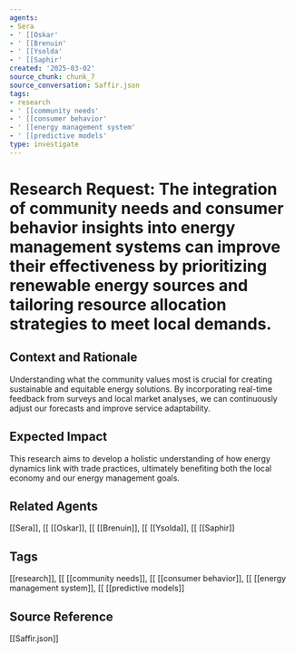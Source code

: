 ```yaml
---
agents:
- Sera
- ' [[Oskar'
- ' [[Brenuin'
- ' [[Ysolda'
- ' [[Saphir'
created: '2025-03-02'
source_chunk: chunk_7
source_conversation: Saffir.json
tags:
- research
- ' [[community needs'
- ' [[consumer behavior'
- ' [[energy management system'
- ' [[predictive models'
type: investigate
---
```


# Research Request: The integration of community needs and consumer behavior insights into energy management systems can improve their effectiveness by prioritizing renewable energy sources and tailoring resource allocation strategies to meet local demands.

## Context and Rationale
Understanding what the community values most is crucial for creating sustainable and equitable energy solutions. By incorporating real-time feedback from surveys and local market analyses, we can continuously adjust our forecasts and improve service adaptability.

## Expected Impact
This research aims to develop a holistic understanding of how energy dynamics link with trade practices, ultimately benefiting both the local economy and our energy management goals.

## Related Agents
[[Sera]], [[ [[Oskar]], [[ [[Brenuin]], [[ [[Ysolda]], [[ [[Saphir]]

## Tags
[[research]], [[ [[community needs]], [[ [[consumer behavior]], [[ [[energy management system]], [[ [[predictive models]]

## Source Reference
[[Saffir.json]]
